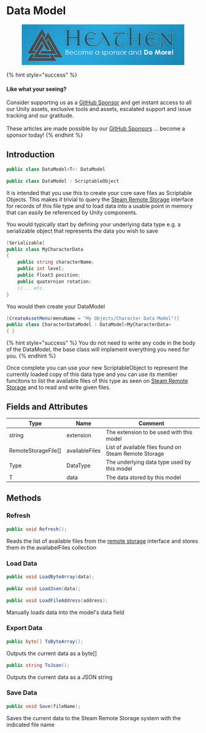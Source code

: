 # Data Model

<figure><img src="../../../.gitbook/assets/512x128 Sponsor Banner.png" alt="Become a sponsor and Do More"><figcaption></figcaption></figure>

{% hint style="success" %}
#### Like what your seeing?

Consider supporting us as a [GitHub Sponsor](../../../company/become-a-sponsor.md) and get instant access to all our Unity assets, exclusive tools and assets, escalated support and issue tracking and our gratitude.\
\
These articles are made possible by our [GitHub Sponsors](https://github.com/sponsors/heathen-engineering) ... become a sponsor today!
{% endhint %}

## Introduction

```csharp
public class DataModel<T>: DataModel
```

```csharp
public class DataModel : ScriptableObject
```

It is intended that you use this to create your core save files as Scriptable Objects. This makes it trivial to query the [Steam Remote Storage](../api/remote-storage.md) interface for records of this file type and to load data into a usable point in memory that can easily be referenced by Unity components.

You would typically start by defining your underlying data type e.g. a serializable object that represents the data you wish to save

```csharp
[Serializable]
public class MyCharacterData
{
    public string characterName;
    public int level;
    public float3 position;
    public quaternion rotation;
    //... etc.
}
```

You would then create your DataModel

```csharp
[CreateAssetMenu(menuName = "My Objects/Character Data Model")]
public class CharacterDataModel : DataModel<MyCharacterData>
{ }
```

{% hint style="success" %}
You do not need to write any code in the body of the DataModel, the base class will implament everything you need for you.
{% endhint %}

Once complete you can use your new ScriptableObject to represent the currently loaded copy of this data type and you can use its member funcitons to list the available files of this type as seen on [Steam Remote Storage](../api/remote-storage.md) and to read and write given files.

## Fields and Attributes

| Type                 | Name           | Comment                                               |
| -------------------- | -------------- | ----------------------------------------------------- |
| string               | extension      | The extension to be used with this model              |
| RemoteStorageFile\[] | availableFiles | List of available files found on Steam Remote Storage |
| Type                 | DataType       | The underlying data type used by this model           |
| T                    | data           | The data stored by this model                         |

## Methods

### Refresh

```csharp
public void Refresh();
```

Reads the list of available files from the [remote storage](../api/remote-storage.md) interface and stores them in the availabelFiles collection

### Load Data

```csharp
public void LoadByteArray(data);
```

```csharp
public void LoadJson(data);
```

```csharp
public void LoadFileAddress(address);
```

Manually loads data into the model's data field

### Export Data

```csharp
public byte[] ToByteArray();
```

Outputs the current data as a byte\[]

```csharp
public string ToJson();
```

Outputs the current data as a JSON string

### Save Data

```csharp
public void Save(fileName);
```

Saves the current data to the Steam Remote Storage system with the indicated file name

